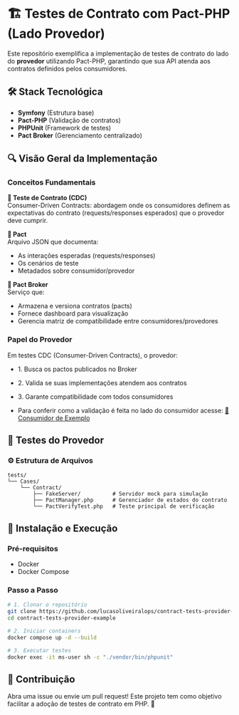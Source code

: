 # 🏗 Testes de Contrato com Pact-PHP (Lado Provedor)

Este repositório exemplifica a implementação de testes de contrato do lado do **provedor** utilizando Pact-PHP, garantindo que sua API atenda aos contratos definidos pelos consumidores.

## 🛠 Stack Tecnológica

- **Symfony** (Estrutura base)
- **Pact-PHP** (Validação de contratos)
- **PHPUnit** (Framework de testes)
- **Pact Broker** (Gerenciamento centralizado)

## 🔍 Visão Geral da Implementação

### Conceitos Fundamentais

**📌 Teste de Contrato (CDC)**  
Consumer-Driven Contracts: abordagem onde os consumidores definem as expectativas do contrato (requests/responses esperados) que o provedor deve cumprir.

**📌 Pact**  
Arquivo JSON que documenta:
- As interações esperadas (requests/responses)
- Os cenários de teste
- Metadados sobre consumidor/provedor

**📌 Pact Broker**  
Serviço que:
- Armazena e versiona contratos (pacts)
- Fornece dashboard para visualização
- Gerencia matriz de compatibilidade entre consumidores/provedores

### Papel do Provedor

Em testes CDC (Consumer-Driven Contracts), o provedor:
- 1\. Busca os pactos publicados no Broker
- 2\. Valida se suas implementações atendem aos contratos
- 3\. Garante compatibilidade com todos consumidores

- Para conferir como a validação é feita no lado do consumidor acesse: [ 🔗 Consumidor de Exemplo](https://github.com/lucasoliveiralops/contract-tests-consumer-example)

## 🧪 Testes do Provedor

### ⚙️ Estrutura de Arquivos

```plaintext
tests/
└── Cases/
    └── Contract/
        ├── FakeServer/          # Servidor mock para simulação
        ├── PactManager.php      # Gerenciador de estados do contrato
        └── PactVerifyTest.php   # Teste principal de verificação
```


## 🚀 Instalação e Execução

### Pré-requisitos
- Docker
- Docker Compose

### Passo a Passo

```bash
# 1. Clonar o repositório
git clone https://github.com/lucasoliveiralops/contract-tests-provider-example.git
cd contract-tests-provider-example

# 2. Iniciar containers
docker compose up -d --build

# 3. Executar testes
docker exec -it ms-user sh -c "./vendor/bin/phpunit"
```


## 🤝 Contribuição

Abra uma issue ou envie um pull request! Este projeto tem como objetivo facilitar a adoção de testes de contrato em PHP. 🚀
